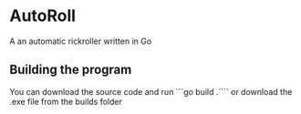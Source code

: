 # AutoRoll
A an automatic rickroller written in Go

## Building the program
You can download the source code and run ```go build .```` or download the .exe file from the builds folder
